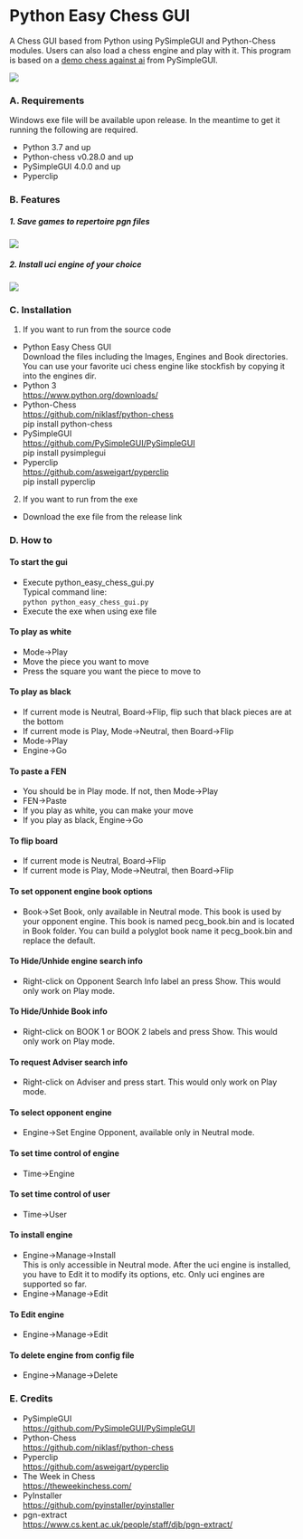 # Python Easy Chess GUI
A Chess GUI based from Python using PySimpleGUI and Python-Chess modules. Users can also load a chess engine and play with it. This program is based on a [demo chess against ai](https://github.com/PySimpleGUI/PySimpleGUI/tree/master/Chess) from PySimpleGUI.<br>

![](https://i.imgur.com/1T27kX0.png)

### A. Requirements
Windows exe file will be available upon release. In the meantime to get it running the following are required.
* Python 3.7 and up
* Python-chess v0.28.0 and up
* PySimpleGUI 4.0.0 and up
* Pyperclip

### B. Features
##### 1. Save games to repertoire pgn files
![](https://i.imgur.com/iXO2abq.png)

##### 2. Install uci engine of your choice
![](https://i.imgur.com/GErKZFy.png)

### C. Installation
1. If you want to run from the source code
* Python Easy Chess GUI<br>
Download the files including the Images, Engines and Book directories. You can use your favorite uci chess engine like stockfish by copying it into the engines dir.
* Python 3<br>
https://www.python.org/downloads/
* Python-Chess<br>
https://github.com/niklasf/python-chess<br>
pip install python-chess
* PySimpleGUI<br>
https://github.com/PySimpleGUI/PySimpleGUI<br>
pip install pysimplegui
* Pyperclip<br>
https://github.com/asweigart/pyperclip<br>
pip install pyperclip
2. If you want to run from the exe
* Download the exe file from the release link

### D. How to
#### To start the gui
* Execute python_easy_chess_gui.py<br>
Typical command line:<br>
`python python_easy_chess_gui.py`
* Execute the exe when using exe file

#### To play as white
* Mode->Play
* Move the piece you want to move
* Press the square you want the piece to move to

#### To play as black
* If current mode is Neutral, Board->Flip, flip such that black pieces are at the bottom
* If current mode is Play, Mode->Neutral, then Board->Flip
* Mode->Play
* Engine->Go

#### To paste a FEN
* You should be in Play mode. If not, then Mode->Play
* FEN->Paste
* If you play as white, you can make your move
* If you play as black, Engine->Go

#### To flip board
* If current mode is Neutral, Board->Flip
* If current mode is Play, Mode->Neutral, then Board->Flip

#### To set opponent engine book options
* Book->Set Book, only available in Neutral mode. This book is used by your opponent engine. This book is named pecg_book.bin and is located in Book folder. You can build a polyglot book name it pecg_book.bin and replace the default.

#### To Hide/Unhide engine search info
* Right-click on Opponent Search Info label an press Show. This would only work on Play mode.

#### To Hide/Unhide Book info
* Right-click on BOOK 1 or BOOK 2 labels and press Show. This would only work on Play mode.

#### To request Adviser search info
* Right-click on Adviser and press start. This would only work on Play mode.

#### To select opponent engine
* Engine->Set Engine Opponent, available only in Neutral mode.

#### To set time control of engine
* Time->Engine

#### To set time control of user
* Time->User

#### To install engine
* Engine->Manage->Install  
This is only accessible in Neutral mode. After the uci engine is installed, you have to Edit it to modify its options, etc. Only uci engines are supported so far.
* Engine->Manage->Edit

#### To Edit engine
* Engine->Manage->Edit

#### To delete engine from config file
* Engine->Manage->Delete

### E. Credits
* PySimpleGUI<br>
https://github.com/PySimpleGUI/PySimpleGUI
* Python-Chess<br>
https://github.com/niklasf/python-chess
* Pyperclip<br>
https://github.com/asweigart/pyperclip
* The Week in Chess<br>
https://theweekinchess.com/
* PyInstaller<br>
https://github.com/pyinstaller/pyinstaller
* pgn-extract<br>
https://www.cs.kent.ac.uk/people/staff/djb/pgn-extract/
